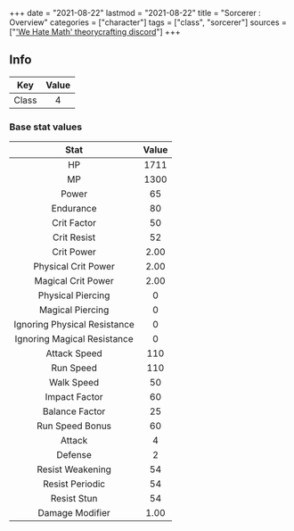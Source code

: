 +++
date = "2021-08-22"
lastmod = "2021-08-22"
title = "Sorcerer : Overview"
categories = ["character"]
tags = ["class", "sorcerer"]
sources = ["['We Hate Math' theorycrafting discord](https://discord.gg/zY7bbFp)"]
+++

## Info

Key | Value
:-: | :-:
Class | 4

### Base stat values

Stat | Value
:-: | :-:
HP | 1711
MP | 1300
Power | 65
Endurance | 80
Crit Factor | 50
Crit Resist | 52
Crit Power | 2.00
Physical Crit Power | 2.00
Magical Crit Power | 2.00
Physical Piercing | 0
Magical Piercing | 0
Ignoring Physical Resistance | 0
Ignoring Magical Resistance | 0
Attack Speed | 110
Run Speed | 110
Walk Speed | 50
Impact Factor | 60
Balance Factor | 25
Run Speed Bonus | 60
Attack | 4
Defense | 2
Resist Weakening | 54
Resist Periodic | 54
Resist Stun | 54
Damage Modifier | 1.00
